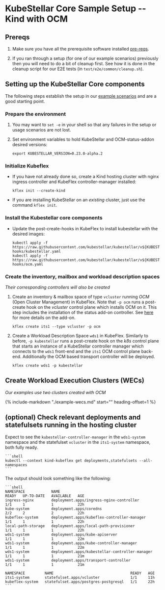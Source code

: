 # KubeStellar Core Sample Setup -- Kind with OCM

## Prereqs

1. Make sure you have all the prerequisite software installed [pre-reqs](pre-reqs.md).

1. If you ran through a setup (for one of our example scenarios) previously then you will need to do a bit of cleanup first. See how it is done in the cleanup script for our E2E tests (in `test/e2e/common/cleanup.sh`).

## Setting up the KubeStellar Core components

The following steps establish the setup in our [example scenarios](examples.md) and are a good starting point.

### Prepare the environment ###

1. You may want to `set -e` in your shell so that any failures in the setup or usage scenarios are not lost.


1. Set environment variables to hold KubeStellar and OCM-status-addon desired versions:

    ```shell
    export KUBESTELLAR_VERSION=0.23.0-alpha.2
    ```
    
### Initialize Kubeflex ###

* If you have not already done so, create a Kind hosting cluster with nginx ingress controller and KubeFlex controller-manager installed:

    ```shell
    kflex init --create-kind
    ```

* If you are installing KubeStellar on an *existing*  cluster, just use the command `kflex init`.

### Install the Kubestellar core components ###

* Update the post-create-hooks in KubeFlex to install kubestellar with the desired images:

    ```shell
    kubectl apply -f https://raw.githubusercontent.com/kubestellar/kubestellar/v${KUBESTELLAR_VERSION}/config/postcreate-hooks/kubestellar.yaml
    kubectl apply -f https://raw.githubusercontent.com/kubestellar/kubestellar/v${KUBESTELLAR_VERSION}/config/postcreate-hooks/ocm.yaml
    ```
    
### Create the inventory, mailbox and workload description spaces ###
_Their corresponding controllers will also be created_

1. Create an inventory & mailbox space of type `vcluster` running *OCM* (Open Cluster Management)
in KubeFlex. Note that `-p ocm` runs a post-create hook on the *vcluster* control plane
which installs OCM on it.
This step includes the installation of the status add-on controller.
See [here](./architecture.md#ocm-status-add-on-agent) for more details on the add-on.

    ```shell
    kflex create its1 --type vcluster -p ocm
    ```

1. Create a Workload Description Space `wds1` in KubeFlex. Similarly to before, `-p kubestellar`
runs a post-create hook on the *k8s* control plane that starts an instance of a KubeStellar controller
manager which connects to the `wds1` front-end and the `its1` OCM control plane back-end.
Additionally the OCM based transport controller will be deployed.

    ```shell
    kflex create wds1 -p kubestellar
    ```

## Create Workload Execution Clusters (WECs)

_Our examples use two clusters created with OCM_

{% include-markdown "./example-wecs.md" 
   start="<!--include-start-->"
   heading-offset=1
%}


## (optional) Check relevant deployments and statefulsets running in the hosting cluster ##

Expect to see the `kubestellar-controller-manager` in the `wds1-system` namespace and the
statefulset `vcluster` in the `its1-system` namespace, both fully ready.

    ```shell
    kubectl --context kind-kubeflex get deployments,statefulsets --all-namespaces
    ```
   The output should look something like the following:

    ```shell
    NAMESPACE            NAME                                             READY   UP-TO-DATE   AVAILABLE   AGE
    ingress-nginx        deployment.apps/ingress-nginx-controller         1/1     1            1           22h
    kube-system          deployment.apps/coredns                          2/2     2            2           22h
    kubeflex-system      deployment.apps/kubeflex-controller-manager      1/1     1            1           22h
    local-path-storage   deployment.apps/local-path-provisioner           1/1     1            1           22h
    wds1-system          deployment.apps/kube-apiserver                   1/1     1            1           22m
    wds1-system          deployment.apps/kube-controller-manager          1/1     1            1           22m
    wds1-system          deployment.apps/kubestellar-controller-manager   1/1     1            1           21m
    wds1-system          deployment.apps/transport-controller             1/1     1            1           21m

    NAMESPACE         NAME                                   READY   AGE
    its1-system       statefulset.apps/vcluster              1/1     11h
    kubeflex-system   statefulset.apps/postgres-postgresql   1/1     22h
    ```

